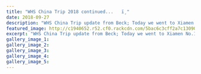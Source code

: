 ```yaml
---
title: "WHS China Trip 2018 continued...   ï¸"
date: 2018-09-27
description: "WHS China Trip update from Beck; Today we went to Xiamen No.1 middle school to visit..."
featured_image: http://c1940652.r52.cf0.rackcdn.com/5bac6c3cff2a7c130900017b/xiamen-univ-accomodation.jpg
excerpt: "WHS China Trip update from Beck; Today we went to Xiamen No.1 middle school to visit."
gallery_image_1: 
gallery_image_2: 
gallery_image_3: 
gallery_image_4: 
gallery_image_5: 
---
```

